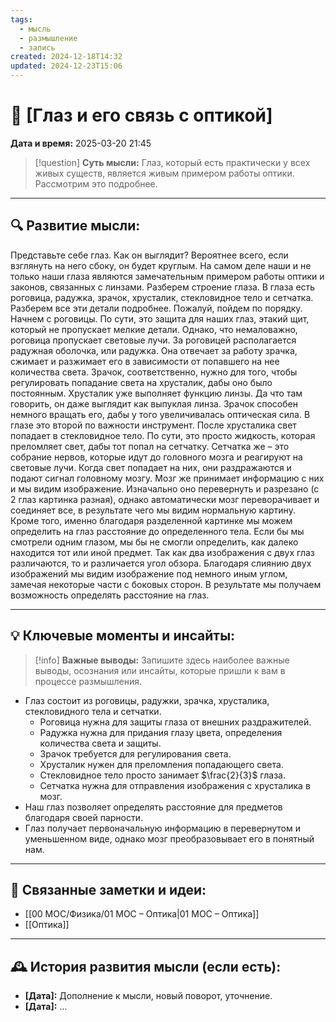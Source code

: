 ```yaml
---
tags:
  - мысль
  - размышление
  - запись
created: 2024-12-18T14:32
updated: 2024-12-23T15:06
---
```


# 💭  [Глаз и его связь с оптикой]

**Дата и время:** 2025-03-20 21:45

> [!question] **Суть мысли:**
> Глаз, который есть практически у всех живых существ, является живым примером работы оптики. Рассмотрим это подробнее.

---

## 🔍 Развитие мысли:

Представьте себе глаз. Как он выглядит? Вероятнее всего, если взглянуть на него сбоку, он будет круглым. На самом деле наши и не только наши глаза являются замечательным примером работы оптики и законов, связанных с линзами. 
Разберем строение глаза. В глаза есть роговица, радужка, зрачок, хрусталик, стекловидное тело и сетчатка. Разберем все эти детали подробнее. 
Пожалуй, пойдем по порядку. Начнем с роговицы. По сути, это защита для наших глаз, этакий щит, который не пропускает мелкие детали. Однако, что немаловажно, роговица пропускает световые лучи.
За роговицей располагается радужная оболочка, или радужка. Она отвечает за работу зрачка, сжимает и разжимает его в зависимости от попавшего на нее количества света.
Зрачок, соответственно, нужно для того, чтобы регулировать попадание света на хрусталик, дабы оно было постоянным.
Хрусталик уже выполняет функцию линзы. Да что там говорить, он даже выглядит как выпуклая линза. Зрачок способен немного вращать его, дабы у того увеличивалась оптическая сила. В глазе это второй по важности инструмент. 
После хрусталика свет попадает в стекловидное тело. По сути, это просто жидкость, которая преломляет свет, дабы тот попал на сетчатку. 
Сетчатка же – это собрание нервов, которые идут до головного мозга и реагируют на световые лучи. Когда свет попадает на них, они раздражаются и подают сигнал головному мозгу. Мозг же принимает информацию с них и мы видим изображение. Изначально оно перевернуть и разрезано (с 2 глаз картинка разная), однако автоматически мозг переворачивает и соединяет все, в результате чего мы видим нормальную картину. 
Кроме того, именно благодаря разделенной картинке мы можем определить на глаз расстояние до определенного тела. Если бы мы смотрели одним глазом, мы бы не смогли определить, как далеко находится тот или иной предмет. Так как два изображения с двух глаз различаются, то и различается угол обзора. Благодаря слиянию двух изображений мы видим изображение под немного иным углом, замечая некоторые части с боковых сторон. В результате мы получаем возможность определять расстояние на глаз.

---

## 💡 Ключевые моменты и инсайты:

> [!info] **Важные выводы:**
> Запишите здесь наиболее важные выводы, осознания или инсайты, которые пришли к вам в процессе размышления.

- Глаз состоит из роговицы, радужки, зрачка, хрусталика, стекловидного тела и сетчатки.
	- Роговица нужна для защиты глаза от внешних раздражителей. 
	- Радужка нужна для придания глазу цвета, определения количества света и защиты. 
	- Зрачок требуется для регулирования света. 
	- Хрусталик нужен для преломления попадающего света.
	- Стекловидное тело просто занимает $\frac{2}{3}$ глаза. 
	- Сетчатка нужна для отправления изображения с хрусталика в мозг.
- Наш глаз позволяет определять расстояние для предметов благодаря своей парности. 
- Глаз получает первоначальную информацию в перевернутом и уменьшенном виде, однако мозг преобразовывает его в понятный нам.

---

## 🔄 Связанные заметки и идеи:

- [[00 MOC/Физика/01 МОС – Оптика|01 МОС – Оптика]]
- [[Оптика]]

---

## 🕰️ История развития мысли (если есть):

* **[Дата]:**  Дополнение к мысли, новый поворот, уточнение.
* **[Дата]:**  ...